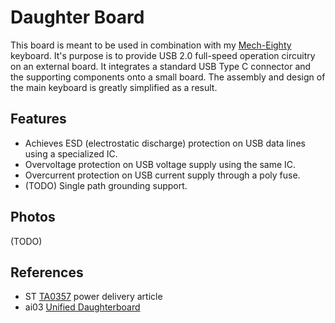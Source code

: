 # Daughter Board
This board is meant to be used in combination with my [Mech-Eighty](https://github.com/rothman5/mech-eighty) keyboard. 
It's purpose is to provide USB 2.0 full-speed operation circuitry on an external board.
It integrates a standard USB Type C connector and the supporting components onto a small board.
The assembly and design of the main keyboard is greatly simplified as a result.

## Features
- Achieves ESD (electrostatic discharge) protection on USB data lines using a specialized IC.
- Overvoltage protection on USB voltage supply using the same IC.
- Overcurrent protection on USB current supply through a poly fuse.
- (TODO) Single path grounding support.

## Photos
(TODO)

## References
- ST [TA0357](https://www.st.com/resource/en/technical_article/dm00496853-overview-of-usb-type-c-and-power-delivery-technologies-stmicroelectronics.pdf) power delivery article
- ai03 [Unified Daughterboard](https://github.com/ai03-2725/Unified-Daughterboard)
